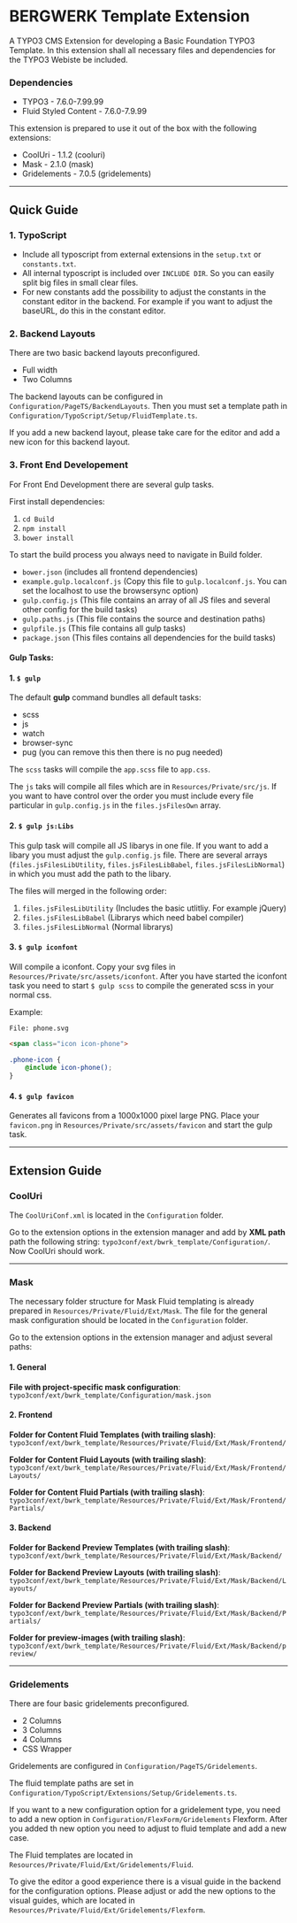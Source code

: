 # BERGWERK Template Extension

A TYPO3 CMS Extension for developing a Basic Foundation TYPO3 Template. In this extension shall all necessary files and dependencies for the TYPO3 Webiste be included.

### Dependencies
- TYPO3 - 7.6.0-7.99.99
- Fluid Styled Content - 7.6.0-7.9.99

This extension is prepared to use it out of the box with the following extensions:

- CoolUri - 1.1.2 (cooluri)
- Mask - 2.1.0 (mask)
- Gridelements - 7.0.5 (gridelements)

---

## Quick Guide

### 1. TypoScript

- Include all typoscript from external extensions in the `setup.txt` or `constants.txt`.
- All internal typoscript is included over `INCLUDE DIR`. So you can easily split big files in small clear files.
- For new constants add the possibility to adjust the constants in the constant editor in the backend. For example if you want to adjust the baseURL, do this in the constant editor.

### 2. Backend Layouts

There are two basic backend layouts preconfigured.

- Full width 
- Two Columns

The backend layouts can be configured in `Configuration/PageTS/BackendLayouts`. Then you must set a template path in `Configuration/TypoScript/Setup/FluidTemplate.ts`.

If you add a new backend layout, please take care for the editor and add a new icon for this backend layout. 

### 3. Front End Developement

For Front End Development there are several gulp tasks.

First install dependencies:
1. `cd Build`
2. `npm install`
3. `bower install`

To start the build process you always need to navigate in Build folder.

- `bower.json` (includes all frontend dependencies)
- `example.gulp.localconf.js` (Copy this file to `gulp.localconf.js`. You can set the localhost to use the browsersync option)
- `gulp.config.js` (This file contains an array of all JS files and several other config for the build tasks)
- `gulp.paths.js` (This file contains the source and destination paths)
- `gulpfile.js` (This file contains all gulp tasks)
- `package.json` (This files contains all dependencies for the build tasks)

#### Gulp Tasks:

#### 1. `$ gulp`

The default **gulp** command bundles all default tasks:

- scss
- js
- watch
- browser-sync
- pug (you can remove this then there is no pug needed)

The `scss` tasks will compile the `app.scss` file to `app.css`.

The `js` taks will compile all files which are in `Resources/Private/src/js`. If you want to have control over the order you must include every file particular in `gulp.config.js` in the `files.jsFilesOwn` array.

#### 2. `$ gulp js:Libs`

This gulp task will compile all JS libarys in one file. If you want to add a libary you must adjust the `gulp.config.js` file. 
There are several arrays (`files.jsFilesLibUtility`, `files.jsFilesLibBabel`, `files.jsFilesLibNormal`) in which you must add the path to the libary.

The files will merged in the following order:
1. `files.jsFilesLibUtility` (Includes the basic utlitliy. For example jQuery)
2. `files.jsFilesLibBabel` (Librarys which need babel compiler)
3. `files.jsFilesLibNormal` (Normal librarys)

#### 3. `$ gulp iconfont`

Will compile a iconfont. Copy your svg files in `Resources/Private/src/assets/iconfont`. After you have started the iconfont task you need to start `$ gulp scss` to compile the generated scss in your normal css.

Example:

```
File: phone.svg
```

```html
<span class="icon icon-phone">
```

```scss
.phone-icon {
    @include icon-phone();
}
```

#### 4. `$ gulp favicon`

Generates all favicons from a 1000x1000 pixel large PNG. Place your `favicon.png` in `Resources/Private/src/assets/favicon` and start the gulp task.

---

## Extension Guide

### CoolUri

The `CoolUriConf.xml` is located in the `Configuration` folder. 

Go to the extension options in the extension manager and add by **XML path** path the following string: `typo3conf/ext/bwrk_template/Configuration/`. Now CoolUri should work.

---

### Mask

The necessary folder structure for Mask Fluid templating is already prepared in `Resources/Private/Fluid/Ext/Mask`. The file for the general mask configuration should be located in the `Configuration` folder.

Go to the extension options in the extension manager and adjust several paths:

#### 1. General

**File with project-specific mask configuration**: `typo3conf/ext/bwrk_template/Configuration/mask.json`

#### 2. Frontend

**Folder for Content Fluid Templates (with trailing slash)**: `typo3conf/ext/bwrk_template/Resources/Private/Fluid/Ext/Mask/Frontend/`

**Folder for Content Fluid Layouts (with trailing slash)**: `typo3conf/ext/bwrk_template/Resources/Private/Fluid/Ext/Mask/Frontend/Layouts/`

**Folder for Content Fluid Partials (with trailing slash)**: `typo3conf/ext/bwrk_template/Resources/Private/Fluid/Ext/Mask/Frontend/Partials/`

#### 3. Backend
**Folder for Backend Preview Templates (with trailing slash)**: `typo3conf/ext/bwrk_template/Resources/Private/Fluid/Ext/Mask/Backend/`

**Folder for Backend Preview Layouts (with trailing slash)**: `typo3conf/ext/bwrk_template/Resources/Private/Fluid/Ext/Mask/Backend/Layouts/`

**Folder for Backend Preview Partials (with trailing slash)**: `typo3conf/ext/bwrk_template/Resources/Private/Fluid/Ext/Mask/Backend/Partials/`

**Folder for preview-images (with trailing slash)**: `typo3conf/ext/bwrk_template/Resources/Private/Fluid/Ext/Mask/Backend/preview/`

---

### Gridelements

There are four basic gridelements preconfigured.

- 2 Columns
- 3 Columns
- 4 Columns
- CSS Wrapper

Gridelements are configured in `Configuration/PageTS/Gridelements`. 

The fluid template paths are set in `Configuration/TypoScript/Extensions/Setup/Gridelements.ts`.

If you want to a new configuration option for a gridelement type, you need to add a new option in `Configuration/FlexForm/Gridelements` Flexform. After you added th new option you need to adjust to fluid template and add a new case.

The Fluid templates are located in `Resources/Private/Fluid/Ext/Gridelements/Fluid`.

To give the editor a good experience there is a visual guide in the backend for the configuration options. Please adjust or add the new options to the visual guides, which are located in `Resources/Private/Fluid/Ext/Gridelements/Flexform`.




